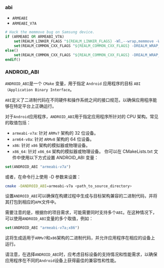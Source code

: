 ### abi

+ `ARMEABI`
+ `ARMEABI_V7A`

```cmake
# Hack the memmove bug on Samsung device.
if (ARMEABI OR ARMEABI_V7A)
    set(REALM_LINKER_FLAGS "${REALM_LINKER_FLAGS} -Wl,--wrap,memmove -Wl,--wrap,memcpy")
    set(REALM_COMMON_CXX_FLAGS "${REALM_COMMON_CXX_FLAGS} -DREALM_WRAP_MEMMOVE=1")
else()
    set(REALM_COMMON_CXX_FLAGS "${REALM_COMMON_CXX_FLAGS} -DREALM_WRAP_MEMMOVE=0")
endif()
```

### ANDROID_ABI

`ANDROID_ABI`是一个 `CMake` 变量，用于指定 `Android` 应用程序的目标 `ABI（Application Binary Interface`。

`ABI`定义了二进制代码在不同硬件和操作系统之间的接口规范，以确保应用程序能够在特定平台上正确运行。

对于`Android`应用程序，`ANDROID_ABI`用于指定应用程序所针对的 CPU 架构。常见的取值包括：

+ `armeabi-v7a`: 针对 `ARMv7` 架构的 32 位设备。
+ `arm64-v8a`: 针对 `ARMv8` 架构的 64 位设备。
+ `x86`: 针对 `x86` 架构的模拟器或物理设备。
+ `x86_64`: 针对 `x86_64` 架构的模拟器或物理设备。
  你可以在 CMakeLists.txt 文件中使用以下方式设置 ANDROID_ABI 变量：

```cmake
set(ANDROID_ABI "armeabi-v7a")
```

或者，在命令行上使用 -D 参数来设置：

```bash
cmake -DANDROID_ABI=armeabi-v7a <path_to_source_directory>
```

设置`ANDROID_ABI`可以确保在构建过程中生成与目标架构兼容的二进制代码，并将其打包到相应的`APK`文件中。

需要注意的是，根据你的项目需求，可能需要同时支持多个`ABI`。在这种情况下，可以使用`ANDROID_ABI`变量的多个取值，例如：

```cmake
set(ANDROID_ABI "armeabi-v7a;x86")
```

这将生成适用于`ARMv7`和`x86`架构的二进制代码，并允许应用程序在相应的设备上运行。

请注意，在选择`ANDROID_ABI`时，应考虑目标设备的支持情况和性能需求，以确保应用程序在不同的`Android`设备上获得最佳的兼容性和性能。